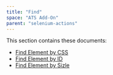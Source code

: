 ```yaml
---
title: "Find"
space: "ATS Add-On" 
parent: "selenium-actions"
---
```


This section contains these documents:

* [Find Element by CSS](find-element-by-css)
* [Find Element by ID](find-element-by-id)
* [Find Element by Sizle](find-element-by-sizzle)